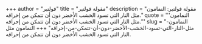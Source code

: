 +++
author = "فولتير"
title = "مقولة فولتير"
description = "مقولة فولتير: النمامون مثل النار التي تسود الخشب الأخضر دون أن تتمكن من إحراقه."
quote = '''النمامون مثل النار التي تسود الخشب الأخضر دون أن تتمكن من إحراقه.''' 
slug = "النمامون-مثل-النار-التي-تسود-الخشب-الأخضر-دون-أن-تتمكن-من-إحراقه"
+++
النمامون مثل النار التي تسود الخشب الأخضر دون أن تتمكن من إحراقه.
